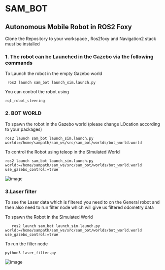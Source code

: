 # SAM_BOT
## Autonomous Mobile Robot in ROS2 Foxy 

Clone the Repository to your workspace , Ros2foxy and Navigation2 stack must be installed 

### 1. The robot can be Launched in the Gazebo via the following commands

   
  To Launch the robot in the empty Gazebo world
  ```
   ros2 launch sam_bot launch_sim.launch.py
```
 You can control the robot using 
 ```
rqt_robot_steering
```


### 2. BOT WORLD 

   To spawn the robot in the Gazebo world (please change LOcation according to your packages)
   ```
   ros2 launch sam_bot launch_sim.launch.py world:=/home/sampath/sam_ws/src/sam_bot/worlds/bot_world.world
```
   To control the Robot using teleop in the SImulated World
   ```
   ros2 launch sam_bot launch_sim.launch.py world:=/home/sampath/sam_ws/src/sam_bot/worlds/bot_world.world use_gazebo_control:=true
```
![image](https://github.com/SampathGanesh01/sam_bot/assets/84275114/533bd083-1c84-4f9c-a38c-f1afc826d7d5)
### 3.Laser filter 

To see the Laser data which is filtered you need to on the General robot and then also need to run filter node which will give us filtered odometry data 

   To spawn  the Robot  in the SImulated World
```
   ros2 launch sam_bot launch_sim.launch.py world:=/home/sampath/sam_ws/src/sam_bot/worlds/bot_world.world use_gazebo_control:=true
```
To run the filter node 
```
python3 laser_filter.py
```
![image](https://github.com/SampathGanesh01/sam_bot/assets/84275114/8b3f1f55-f4d1-4157-8c36-a0eedfa05e69)
